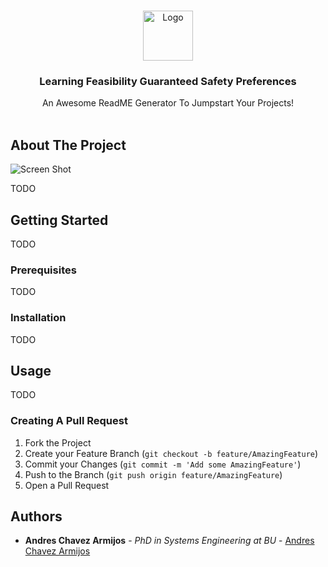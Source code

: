 <br/>
<p align="center">
  <a href="https://github.com/chaveza9/Learning Safety Feasibility Guaranteed Safety Preferences ">
    <img src="https://drive.google.com/file/d/1Cu_ZldPnI_a6xm5fK2iwVQ2XGCXOWa4G/view?usp=sharing" alt="Logo" width="80" height="80">
  </a>

  <h3 align="center">Learning Feasibility Guaranteed Safety Preferences </h3>

  <p align="center">
    An Awesome ReadME Generator To Jumpstart Your Projects!
    <br/>
    <br/>
  </p>
</p>

## About The Project

![Screen Shot](images/screenshot.png)

TODO

## Getting Started

TODO
### Prerequisites

TODO
### Installation
TODO
## Usage
TODO
### Creating A Pull Request

1. Fork the Project
2. Create your Feature Branch (`git checkout -b feature/AmazingFeature`)
3. Commit your Changes (`git commit -m 'Add some AmazingFeature'`)
4. Push to the Branch (`git push origin feature/AmazingFeature`)
5. Open a Pull Request

## Authors

* **Andres Chavez Armijos** - *PhD in Systems Engineering at BU* - [Andres Chavez Armijos](https://www.andres-chavez-armijos.com/)


